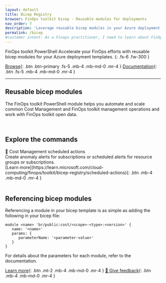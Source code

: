 ```yaml
---
layout: default
title: Bicep Registry
browser: FinOps toolkit bicep - Reusable modules for deployments
nav_order: 7
description: 'Leverage reusable bicep modules in your Azure deployment templates to accelerate your FinOps efforts.'
permalink: /bicep
#customer intent: As a Finops practitioner, I need to learn about FinOps hubs
---
```


<span class="fs-9 d-block mb-4">FinOps toolkit PowerShell</span>
Accelerate your FinOps efforts with reusable bicep modules for your Azure deployment templates.
{: .fs-6 .fw-300 }

[Browse](#deploy){: .btn .btn-primary .fs-5 .mb-4 .mb-md-0 .mr-4 }
[Documentation](https://learn.microsoft.com/cloud-computing/finops/toolkit/bicep-registry/modules){: .btn .fs-5 .mb-4 .mb-md-0 .mr-4 }

---

<a name="overview"></a>

## Reusable bicep modules

The FinOps toolkit PowerShell module helps you automate and scale common Cost Management and FinOps toolkit management operations and work with FinOps toolkit open data.

<br>

<!--
<a name="whats-new"></a>

## What's new in February 2025 (v0.8)

TODO

[See all changes](https://aka.ms/ftk/changes#bicep-registry-modules-v08){: .btn .mb-4 .mb-md-0 .mr-4 }

<br>
-->

<a name="features"></a>

## Explore the commands

<div id="tile-gallery">
    <div class="tile" markdown="1">
        <div>📨 Cost Management scheduled actions</div>
        <div>Create anomaly alerts for subscriptions or scheduled alerts for resource groups or subscriptions.</div>
        [Learn more](https://learn.microsoft.com/cloud-computing/finops/toolkit/bicep-registry/scheduled-actions){: .btn .mb-4 .mb-md-0 .mr-4 }
    </div>
</table>

<br>

<a name="deploy"></a>
<a name="download"></a>
<a name="install"></a>
<a name="docs"></a>

## Referencing bicep modules

Referencing a module in your bicep template is as simple as adding the following in your bicep file:

```bicep
module <name> 'br/public:cost/<scope>-<type>:<version>' {
   name: '<name>'
   params: {
      parameterName: '<parameter-value>'
   }
}
```

For details about the parameters for each module, refer to the documentation.

[Learn more](https://learn.microsoft.com/cloud-computing/finops/toolkit/bicep-registry/modules){: .btn .mt-2 .mb-4 .mb-md-0 .mr-4 }
[💜 Give feedback](https://portal.azure.com/#view/HubsExtension/InProductFeedbackBlade/extensionName/FinOpsToolkit/cesQuestion/How%20easy%20or%20hard%20is%20it%20to%20use%20FinOps%20toolkit%20bicep%20modules%3F/cvaQuestion/How%20valuable%20are%20FinOps%20toolkit%20bicep%20modules%3F/surveyId/FTK0.8/bladeName/Bicep/featureName/Marketing.Docs){: .btn .mb-4 .mb-md-0 .mr-4 }

<br>
